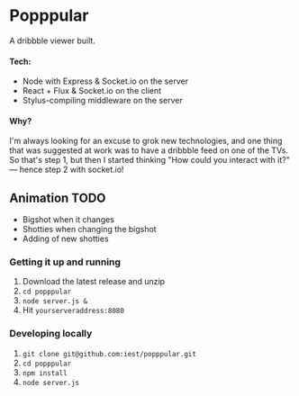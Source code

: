 # Popppular

A dribbble viewer built.

#### Tech:

- Node with Express & Socket.io on the server
- React + Flux & Socket.io on the client
- Stylus-compiling middleware on the server

#### Why?

I'm always looking for an excuse to grok new technologies, and one thing that was suggested at work was to have a dribbble feed on one of the TVs.
So that's step 1, but then I started thinking "How could you interact with it?" — hence step 2 with socket.io!

## Animation TODO

- Bigshot when it changes
- Shotties when changing the bigshot
- Adding of new shotties

### Getting it up and running

1. Download the latest release and unzip
2. `cd popppular`
3. `node server.js &`
4. Hit `yourserveraddress:8080`

### Developing locally

1. `git clone git@github.com:iest/popppular.git`
2. `cd popppular`
3. `npm install`
4. `node server.js`
